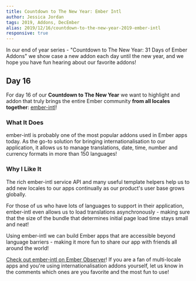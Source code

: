 ```yaml
---
title: Countdown to The New Year: Ember Intl
author: Jessica Jordan
tags: 2019, Addons, DecEmber
alias: 2019/12/16/countdown-to-the-new-year-2019-ember-intl
responsive: true
---
```


In our end of year series - "Countdown to The New Year: 31 Days of Ember Addons" we show case a new addon each day until the new year, and we hope you have fun hearing about our favorite addons!

## Day 16

For day 16 of our **Countdown to The New Year** we want to highlight and addon that truly brings the entire Ember community **from all locales together**: [ember-intl](https://emberobserver.com/addons/ember-intl)!

### What It Does

ember-intl is probably one of the most popular addons used in Ember apps today. As the go-to solution for bringing internationalisation to our application, it allows us to manage translations, date, time, number and currency formats in more than 150 languages!

### Why I Like It

The rich ember-intl service API and many useful template helpers help us to add new locales to our apps continually as our product's user base grows globally.

For those of us who have lots of languages to support in their application, ember-intl even allows us to load translations asynchronously - making sure that the size of the bundle that determines initial page load time stays small and neat!

Using ember-intl we can build Ember apps that are accessible beyond language barriers - making it more fun to share our app with friends all around the world!

[Check out ember-intl on Ember Observer](https://emberobserver.com/addons/ember-intl)! If you are a fan of multi-locale apps and you're using internationalisation addons yourself, let us know in the comments which ones are you favorite and the most fun to use!

